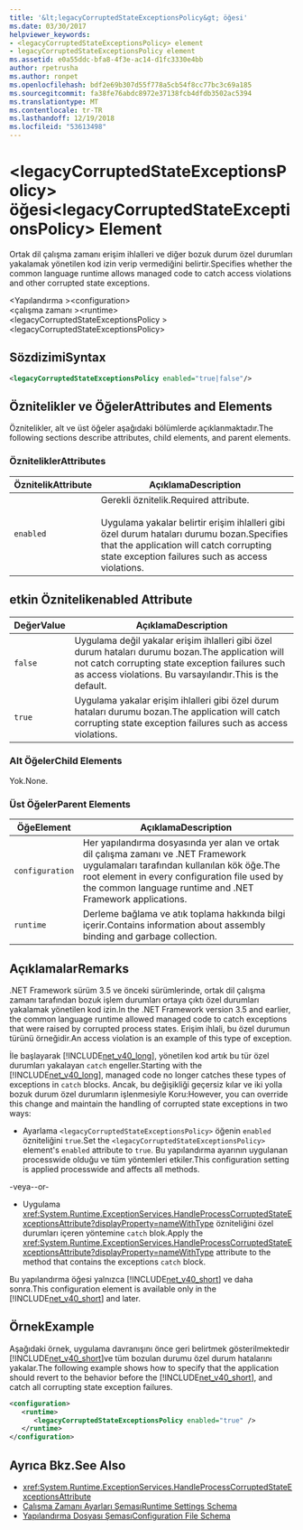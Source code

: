 ```yaml
---
title: '&lt;legacyCorruptedStateExceptionsPolicy&gt; öğesi'
ms.date: 03/30/2017
helpviewer_keywords:
- <legacyCorruptedStateExceptionsPolicy> element
- legacyCorruptedStateExceptionsPolicy element
ms.assetid: e0a55ddc-bfa8-4f3e-ac14-d1fc3330e4bb
author: rpetrusha
ms.author: ronpet
ms.openlocfilehash: bdf2e69b307d55f778a5cb54f8cc77bc3c69a185
ms.sourcegitcommit: fa38fe76abdc8972e37138fcb4dfdb3502ac5394
ms.translationtype: MT
ms.contentlocale: tr-TR
ms.lasthandoff: 12/19/2018
ms.locfileid: "53613498"
---
```

# <a name="ltlegacycorruptedstateexceptionspolicygt-element"></a><span data-ttu-id="f9fea-102">&lt;legacyCorruptedStateExceptionsPolicy&gt; öğesi</span><span class="sxs-lookup"><span data-stu-id="f9fea-102">&lt;legacyCorruptedStateExceptionsPolicy&gt; Element</span></span>
<span data-ttu-id="f9fea-103">Ortak dil çalışma zamanı erişim ihlalleri ve diğer bozuk durum özel durumları yakalamak yönetilen kod izin verip vermediğini belirtir.</span><span class="sxs-lookup"><span data-stu-id="f9fea-103">Specifies whether the common language runtime allows managed code to catch access violations and other corrupted state exceptions.</span></span>  
  
 <span data-ttu-id="f9fea-104">\<Yapılandırma ></span><span class="sxs-lookup"><span data-stu-id="f9fea-104">\<configuration></span></span>  
<span data-ttu-id="f9fea-105">\<çalışma zamanı ></span><span class="sxs-lookup"><span data-stu-id="f9fea-105">\<runtime></span></span>  
<span data-ttu-id="f9fea-106">\<legacyCorruptedStateExceptionsPolicy ></span><span class="sxs-lookup"><span data-stu-id="f9fea-106">\<legacyCorruptedStateExceptionsPolicy></span></span>  
  
## <a name="syntax"></a><span data-ttu-id="f9fea-107">Sözdizimi</span><span class="sxs-lookup"><span data-stu-id="f9fea-107">Syntax</span></span>  
  
```xml  
<legacyCorruptedStateExceptionsPolicy enabled="true|false"/>  
```  
  
## <a name="attributes-and-elements"></a><span data-ttu-id="f9fea-108">Öznitelikler ve Öğeler</span><span class="sxs-lookup"><span data-stu-id="f9fea-108">Attributes and Elements</span></span>  
 <span data-ttu-id="f9fea-109">Öznitelikler, alt ve üst öğeler aşağıdaki bölümlerde açıklanmaktadır.</span><span class="sxs-lookup"><span data-stu-id="f9fea-109">The following sections describe attributes, child elements, and parent elements.</span></span>  
  
### <a name="attributes"></a><span data-ttu-id="f9fea-110">Öznitelikler</span><span class="sxs-lookup"><span data-stu-id="f9fea-110">Attributes</span></span>  
  
|<span data-ttu-id="f9fea-111">Öznitelik</span><span class="sxs-lookup"><span data-stu-id="f9fea-111">Attribute</span></span>|<span data-ttu-id="f9fea-112">Açıklama</span><span class="sxs-lookup"><span data-stu-id="f9fea-112">Description</span></span>|  
|---------------|-----------------|  
|`enabled`|<span data-ttu-id="f9fea-113">Gerekli öznitelik.</span><span class="sxs-lookup"><span data-stu-id="f9fea-113">Required attribute.</span></span><br /><br /> <span data-ttu-id="f9fea-114">Uygulama yakalar belirtir erişim ihlalleri gibi özel durum hataları durumu bozan.</span><span class="sxs-lookup"><span data-stu-id="f9fea-114">Specifies that the application will catch corrupting state exception failures such as access violations.</span></span>|  
  
## <a name="enabled-attribute"></a><span data-ttu-id="f9fea-115">etkin Öznitelik</span><span class="sxs-lookup"><span data-stu-id="f9fea-115">enabled Attribute</span></span>  
  
|<span data-ttu-id="f9fea-116">Değer</span><span class="sxs-lookup"><span data-stu-id="f9fea-116">Value</span></span>|<span data-ttu-id="f9fea-117">Açıklama</span><span class="sxs-lookup"><span data-stu-id="f9fea-117">Description</span></span>|  
|-----------|-----------------|  
|`false`|<span data-ttu-id="f9fea-118">Uygulama değil yakalar erişim ihlalleri gibi özel durum hataları durumu bozan.</span><span class="sxs-lookup"><span data-stu-id="f9fea-118">The application will not catch corrupting state exception failures such as access violations.</span></span> <span data-ttu-id="f9fea-119">Bu varsayılandır.</span><span class="sxs-lookup"><span data-stu-id="f9fea-119">This is the default.</span></span>|  
|`true`|<span data-ttu-id="f9fea-120">Uygulama yakalar erişim ihlalleri gibi özel durum hataları durumu bozan.</span><span class="sxs-lookup"><span data-stu-id="f9fea-120">The application will catch corrupting state exception failures such as access violations.</span></span>|  
  
### <a name="child-elements"></a><span data-ttu-id="f9fea-121">Alt Öğeler</span><span class="sxs-lookup"><span data-stu-id="f9fea-121">Child Elements</span></span>  
 <span data-ttu-id="f9fea-122">Yok.</span><span class="sxs-lookup"><span data-stu-id="f9fea-122">None.</span></span>  
  
### <a name="parent-elements"></a><span data-ttu-id="f9fea-123">Üst Öğeler</span><span class="sxs-lookup"><span data-stu-id="f9fea-123">Parent Elements</span></span>  
  
|<span data-ttu-id="f9fea-124">Öğe</span><span class="sxs-lookup"><span data-stu-id="f9fea-124">Element</span></span>|<span data-ttu-id="f9fea-125">Açıklama</span><span class="sxs-lookup"><span data-stu-id="f9fea-125">Description</span></span>|  
|-------------|-----------------|  
|`configuration`|<span data-ttu-id="f9fea-126">Her yapılandırma dosyasında yer alan ve ortak dil çalışma zamanı ve .NET Framework uygulamaları tarafından kullanılan kök öğe.</span><span class="sxs-lookup"><span data-stu-id="f9fea-126">The root element in every configuration file used by the common language runtime and .NET Framework applications.</span></span>|  
|`runtime`|<span data-ttu-id="f9fea-127">Derleme bağlama ve atık toplama hakkında bilgi içerir.</span><span class="sxs-lookup"><span data-stu-id="f9fea-127">Contains information about assembly binding and garbage collection.</span></span>|  
  
## <a name="remarks"></a><span data-ttu-id="f9fea-128">Açıklamalar</span><span class="sxs-lookup"><span data-stu-id="f9fea-128">Remarks</span></span>  
 <span data-ttu-id="f9fea-129">.NET Framework sürüm 3.5 ve önceki sürümlerinde, ortak dil çalışma zamanı tarafından bozuk işlem durumları ortaya çıktı özel durumları yakalamak yönetilen kod izin.</span><span class="sxs-lookup"><span data-stu-id="f9fea-129">In the .NET Framework version 3.5 and earlier, the common language runtime allowed managed code to catch exceptions that were raised by corrupted process states.</span></span> <span data-ttu-id="f9fea-130">Erişim ihlali, bu özel durumun türünü örneğidir.</span><span class="sxs-lookup"><span data-stu-id="f9fea-130">An access violation is an example of this type of exception.</span></span>  
  
 <span data-ttu-id="f9fea-131">İle başlayarak [!INCLUDE[net_v40_long](../../../../../includes/net-v40-long-md.md)], yönetilen kod artık bu tür özel durumları yakalayan `catch` engeller.</span><span class="sxs-lookup"><span data-stu-id="f9fea-131">Starting with the [!INCLUDE[net_v40_long](../../../../../includes/net-v40-long-md.md)], managed code no longer catches these types of exceptions in `catch` blocks.</span></span> <span data-ttu-id="f9fea-132">Ancak, bu değişikliği geçersiz kılar ve iki yolla bozuk durum özel durumların işlenmesiyle Koru:</span><span class="sxs-lookup"><span data-stu-id="f9fea-132">However, you can override this change and maintain the handling of corrupted state exceptions in two ways:</span></span>  
  
-   <span data-ttu-id="f9fea-133">Ayarlama `<legacyCorruptedStateExceptionsPolicy>` öğenin `enabled` özniteliğini `true`.</span><span class="sxs-lookup"><span data-stu-id="f9fea-133">Set the `<legacyCorruptedStateExceptionsPolicy>` element's `enabled` attribute to `true`.</span></span> <span data-ttu-id="f9fea-134">Bu yapılandırma ayarının uygulanan processwide olduğu ve tüm yöntemleri etkiler.</span><span class="sxs-lookup"><span data-stu-id="f9fea-134">This configuration setting is applied processwide and affects all methods.</span></span>  
  
 <span data-ttu-id="f9fea-135">-veya-</span><span class="sxs-lookup"><span data-stu-id="f9fea-135">-or-</span></span>  
  
-   <span data-ttu-id="f9fea-136">Uygulama <xref:System.Runtime.ExceptionServices.HandleProcessCorruptedStateExceptionsAttribute?displayProperty=nameWithType> özniteliğini özel durumları içeren yöntemine `catch` blok.</span><span class="sxs-lookup"><span data-stu-id="f9fea-136">Apply the <xref:System.Runtime.ExceptionServices.HandleProcessCorruptedStateExceptionsAttribute?displayProperty=nameWithType> attribute to the method that contains the exceptions `catch` block.</span></span>  
  
 <span data-ttu-id="f9fea-137">Bu yapılandırma öğesi yalnızca [!INCLUDE[net_v40_short](../../../../../includes/net-v40-short-md.md)] ve daha sonra.</span><span class="sxs-lookup"><span data-stu-id="f9fea-137">This configuration element is available only in the [!INCLUDE[net_v40_short](../../../../../includes/net-v40-short-md.md)] and later.</span></span>  
  
## <a name="example"></a><span data-ttu-id="f9fea-138">Örnek</span><span class="sxs-lookup"><span data-stu-id="f9fea-138">Example</span></span>  
 <span data-ttu-id="f9fea-139">Aşağıdaki örnek, uygulama davranışını önce geri belirtmek gösterilmektedir [!INCLUDE[net_v40_short](../../../../../includes/net-v40-short-md.md)]ve tüm bozulan durumu özel durum hatalarını yakalar.</span><span class="sxs-lookup"><span data-stu-id="f9fea-139">The following example shows how to specify that the application should revert to the behavior before the [!INCLUDE[net_v40_short](../../../../../includes/net-v40-short-md.md)], and catch all corrupting state exception failures.</span></span>  
  
```xml  
<configuration>  
   <runtime>  
      <legacyCorruptedStateExceptionsPolicy enabled="true" />  
   </runtime>  
</configuration>  
```  
  
## <a name="see-also"></a><span data-ttu-id="f9fea-140">Ayrıca Bkz.</span><span class="sxs-lookup"><span data-stu-id="f9fea-140">See Also</span></span>  
- <xref:System.Runtime.ExceptionServices.HandleProcessCorruptedStateExceptionsAttribute>  
- [<span data-ttu-id="f9fea-141">Çalışma Zamanı Ayarları Şeması</span><span class="sxs-lookup"><span data-stu-id="f9fea-141">Runtime Settings Schema</span></span>](../../../../../docs/framework/configure-apps/file-schema/runtime/index.md)  
- [<span data-ttu-id="f9fea-142">Yapılandırma Dosyası Şeması</span><span class="sxs-lookup"><span data-stu-id="f9fea-142">Configuration File Schema</span></span>](../../../../../docs/framework/configure-apps/file-schema/index.md)
